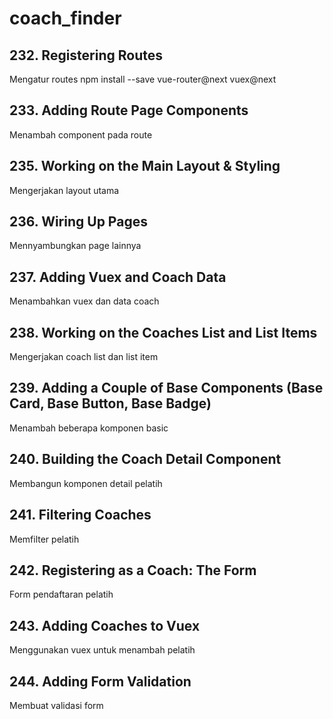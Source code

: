 # coach_finder

## 232. Registering Routes

Mengatur routes
npm install --save vue-router@next vuex@next

## 233. Adding Route Page Components

Menambah component pada route

## 235. Working on the Main Layout & Styling

Mengerjakan layout utama

## 236. Wiring Up Pages

Mennyambungkan page lainnya

## 237. Adding Vuex and Coach Data

Menambahkan vuex dan data coach

## 238. Working on the Coaches List and List Items

Mengerjakan coach list dan list item

## 239. Adding a Couple of Base Components (Base Card, Base Button, Base Badge)

Menambah beberapa komponen basic

## 240. Building the Coach Detail Component

Membangun komponen detail pelatih

## 241. Filtering Coaches

Memfilter pelatih

## 242. Registering as a Coach: The Form

Form pendaftaran pelatih

## 243. Adding Coaches to Vuex

Menggunakan vuex untuk menambah pelatih

## 244. Adding Form Validation

Membuat validasi form
